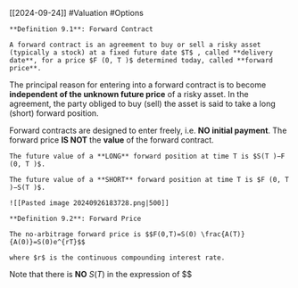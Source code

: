 [[2024-09-24]] #Valuation #Options 

```ad-important
**Definition 9.1**: Forward Contract

A forward contract is an agreement to buy or sell a risky asset (typically a stock) at a fixed future date $T$ , called **delivery date**, for a price $F (0, T )$ determined today, called **forward price**.
```

The principal reason for entering into a forward contract is to become **independent of the unknown future price** of a risky asset. In the agreement, the party obliged to buy (sell) the asset is said to take a long (short) forward position.

Forward contracts are designed to enter freely, i.e. **NO initial payment**. The forward price **IS NOT** the **value** of the forward contract.

```ad-note
The future value of a **LONG** forward position at time T is $S(T )−F (0, T )$.

The future value of a **SHORT** forward position at time T is $F (0, T )−S(T )$.

![[Pasted image 20240926183728.png|500]]
```

```ad-important
**Definition 9.2**: Forward Price

The no-arbitrage forward price is $$F(0,T)=S(0) \frac{A(T)}{A(0)}=S(0)e^{rT}$$

where $r$ is the continuous compounding interest rate.
```

Note that there is **NO** $S(T)$ in the expression of $$
